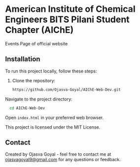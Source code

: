 # American Institute of Chemical Engineers BITS Pilani Student Chapter (AIChE) 
Events Page of official website

## Installation
To run this project locally, follow these steps:

1. Clone the repository:
   ```bash
   https://github.com/Ojasva-Goyal/AIChE-Web-Dev.git
   ```
  Navigate to the project directory:
  ```bash
    cd AIChE-Web-Dev
  ```
Open `index.html` in your preferred web browser.

This project is licensed under the MIT License. 

## Contact
Created by Ojasva Goyal - feel free to contact me at ojasvagoyal9@gmail.com for any questions or feedback.
